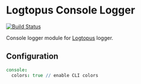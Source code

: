 Logtopus Console Logger
=======================

[![Build Status](https://travis-ci.org/Andifeind/logtopus-console-logger.svg?branch=develop)](https://travis-ci.org/Andifeind/logtopus-console-logger)

Console logger module for [Logtopus](https://github.com/Andifeind/logtopus) logger.

Configuration
-------------

```cson
console:
  colors: true // enable CLI colors
```
